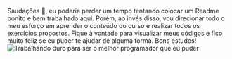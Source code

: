 Saudações :wave:, eu poderia perder um tempo tentando colocar um Readme bonito e bem trabalhado aqui. 
Porém, ao invés disso, vou direcionar todo o meu esforço em aprender o conteúdo do curso e realizar todos os exercícios propostos. 
Fique à vontade para visualizar meus códigos e fico muito feliz se eu puder te ajudar de alguma forma. 
Bons estudos!
![Trabalhando duro para ser o melhor programador que eu puder](https://user-images.githubusercontent.com/107258826/190932684-51284f57-7dfe-4ad4-bd94-d4628885b9ad.jpg)
